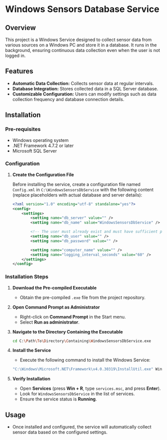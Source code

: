 # Windows Sensors Database Service

## Overview

This project is a Windows Service designed to collect sensor data from various sources on a Windows PC and store it in a database. It runs in the background, ensuring continuous data collection even when the user is not logged in.

## Features

- **Automatic Data Collection:** Collects sensor data at regular intervals.
- **Database Integration:** Stores collected data in a SQL Server database.
- **Customizable Configuration:** Users can modify settings such as data collection frequency and database connection details.

## Installation

### Pre-requisites

- Windows operating system
- .NET Framework 4.7.2 or later
- Microsoft SQL Server

### Configuration

1. **Create the Configuration File**

   Before installing the service, create a configuration file named `Config.xml` in `C:\WindowsSensorsDbService` with the following content (replace placeholders with actual database and server details):

   ```xml
   <?xml version="1.0" encoding="utf-8" standalone="yes"?>
   <config>
       <settings>
           <setting name="db_server" value="" />
           <setting name="db_name" value="WindowsSensorsDbService" />

           <!-- The user must already exist and must have sufficient permissions -->
           <setting name="db_user" value="" />
           <setting name="db_password" value="" />
   
           <setting name="computer_name" value="" />
           <setting name="logging_interval_seconds" value="60" />
       </settings>
   </config>
   ```
   
### Installation Steps

1. **Download the Pre-compiled Executable**
   - Obtain the pre-compiled `.exe` file from the project repository.

2. **Open Command Prompt as Administrator**
   - Right-click on **Command Prompt** in the Start menu.
   - Select **Run as administrator**.

3. **Navigate to the Directory Containing the Executable**
   ```sh
   cd C:\Path\To\Directory\Containing\WindowsSensorsDbService.exe
   ```

4. **Install the Service**
   - Execute the following command to install the Windows Service:
   ```sh
   "C:\Windows\Microsoft.NET\Framework\v4.0.30319\InstallUtil.exe" WindowsSensorsDbService.exe
   ```
   
5. **Verify Installation**
   - Open **Services** (press **Win + R**, type `services.msc`, and press **Enter**).
   - Look for `WindowsSensorsDbService` in the list of services.
   - Ensure the service status is **Running**.

## Usage

- Once installed and configured, the service will automatically collect sensor data based on the configured settings.
